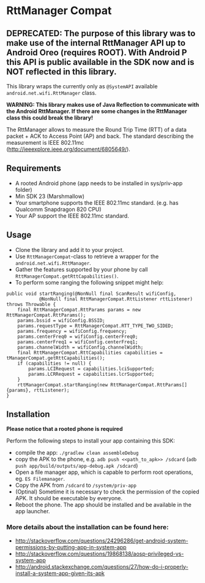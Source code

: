 # RttManager Compat

## DEPRECATED: The purpose of this library was to make use of the internal RttManager API up to Android Oreo (requires ROOT). With Android P this API is public available in the SDK now and is NOT reflected in this library.

This library wraps the currently only as `@SystemAPI` available `android.net.wifi.RttManager` class.

__WARNING: This library makes use of Java Reflection to communicate with the Android RttManager. If there are some changes in the RttManager class this could break the library!__

The RttManager allows to measure the Round Trip Time (RTT) of a data packet + ACK to Access Point (AP) and back. The standard describing the measurement is IEEE 802.11mc (http://ieeexplore.ieee.org/document/6805649/).

## Requirements

* A rooted Android phone (app needs to be installed in sys/priv-app folder)
* Min SDK 23 (Marshmallow)
* Your smartphone supports the IEEE 802.11mc standard. (e.g. has Qualcomm Snapdragon 820 CPU)
* Your AP support the IEEE 802.11mc standard.

## Usage

* Clone the library and add it to your project.
* Use `RttManagerCompat`-class to retrieve a wrapper for the `android.net.wifi.RttManager`.
* Gather the features supported by your phone by call `RttManagerCompat.getRttCapabilities()`.
* To perform some ranging the following snippet might help:

```
public void startRanging(@NonNull final ScanResult wifiConfig,
            @NonNull final RttManagerCompat.RttListener rttListener) throws Throwable {        
    final RttManagerCompat.RttParams params = new RttManagerCompat.RttParams();
    params.bssid = wifiConfig.BSSID;
    params.requestType = RttManagerCompat.RTT_TYPE_TWO_SIDED;
    params.frequency = wifiConfig.frequency;
    params.centerFreq0 = wifiConfig.centerFreq0;
    params.centerFreq1 = wifiConfig.centerFreq1;
    params.channelWidth = wifiConfig.channelWidth;
    final RttManagerCompat.RttCapabilities capabilities = tManagerCompat.getRttCapabilities();
    if (capabilities != null) {
        params.LCIRequest = capabilities.lciSupported;
        params.LCRRequest = capabilities.lcrSupported;
    }
    rttManagerCompat.startRanging(new RttManagerCompat.RttParams[]{params}, rttListener);
}
```

## Installation

__Please notice that a rooted phone is required__

Perform the following steps to install your app containing this SDK:

* compile the app: `./gradlew clean assembleDebug`
* copy the APK to the phone, e.g. `adb push <<path_to_apk>> /sdcard` (`adb push app/build/outputs/app-debug.apk /sdcard`)
* Open a file manager app, which is capable to perform root operations, eg. `ES Filemanager`.
* Copy the APK from `/sdcard` to `/system/priv-app`
* (Optinal) Sometime it is necessary to check the permission of the copied APK. It should be executable by everyone.
* Reboot the phone. The app should be installed and be available in the app launcher.

### More details about the installation can be found here:

* http://stackoverflow.com/questions/24296286/get-android-system-permissions-by-putting-app-in-system-app
* http://stackoverflow.com/questions/19868138/aosp-privileged-vs-system-app
* http://android.stackexchange.com/questions/27/how-do-i-properly-install-a-system-app-given-its-apk
